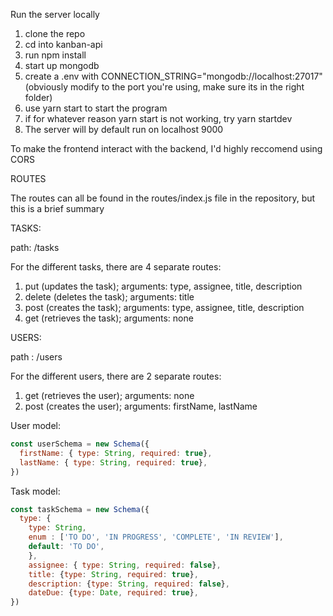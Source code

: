 
Run the server locally
1) clone the repo
2) cd into kanban-api
3) run npm install
4) start up mongodb
5) create a .env with CONNECTION_STRING="mongodb://localhost:27017" (obviously modify to the port you're using, make sure its in the right folder)
6) use yarn start to start the program
7) if for whatever reason yarn start is not working, try yarn startdev
8) The server will by default run on localhost 9000

To make the frontend interact with the backend, I'd highly reccomend using CORS

ROUTES

The routes can all be found in the routes/index.js file in the repository, but this is a brief summary

TASKS:

path: /tasks

For the different tasks, there are 4 separate routes:
1) put (updates the task); arguments: type, assignee, title, description
2) delete (deletes the task); arguments: title
3) post (creates the task); arguments: type, assignee, title, description
4) get (retrieves the task); arguments: none

USERS:

path : /users

For the different users, there are 2 separate routes:
1) get (retrieves the user); arguments: none
2) post (creates the user); arguments: firstName, lastName

User model: 
```javascript
const userSchema = new Schema({
  firstName: { type: String, required: true},
  lastName: { type: String, required: true},
})
```

Task model: 

```javascript
const taskSchema = new Schema({
  type: { 
    type: String, 
    enum : ['TO DO', 'IN PROGRESS', 'COMPLETE', 'IN REVIEW'], 
    default: 'TO DO', 
    },
    assignee: { type: String, required: false},
    title: {type: String, required: true},
    description: {type: String, required: false},
    dateDue: {type: Date, required: true},
})
```
   
